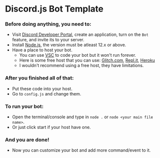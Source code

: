 # Discord.js Bot Template

### Before doing anything, you need to:
- Visit [Discord Developer Portal](https://discord.com/developers/applications), create an application, turn on the `Bot` feature, and invite its to your server.
- Install [Node.js](https://nodejs.org/en/), the version must be atleast 12.x or above.
- Have a place to host your bot.
  - You can use [VSC](https://code.visualstudio.com/) to code your bot but it won't run forever.
  - Here is some free host that you can use: [Glitch.com](https://glitch.com), [Repl.it](https://replit.com), [Heroku](https://www.heroku.com/)
  - I wouldn't recommend using a free host, they have limitations.

### After you finished all of that:
- Put these code into your host.
- Go to `config.js` and change them.

### To run your bot:
- Open the terminal/console and type in `node .` or `node <your main file name>`.
- Or just click start if your host have one.

### And you are done!
- Now you can customize your bot and add more command/event to it.
